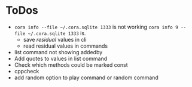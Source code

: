 ToDos
======

* `cora info --file ~/.cora.sqlite 1333` is not working
  `cora info 9 --file ~/.cora.sqlite 1333` is.
  * save *residual* values in cli
  * read residual values in commands
* list command not showing addedby
* Add quotes to values in list command
* Check which methods could be marked const
* cppcheck
* add random option to play command or random command
